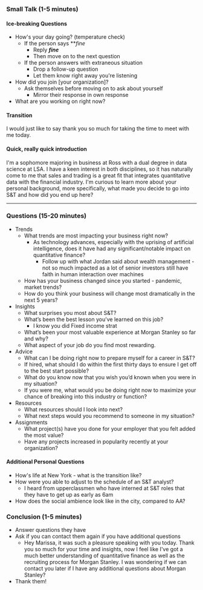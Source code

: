 ### Small Talk (1-5 minutes)

#### Ice-breaking Questions
- How's your day going? (temperature check)
	- If the person says ***fine*
		- Reply ***fine***
		- Then move on to the next question
	- If the person answers with extraneous situation
		- Drop a follow-up question
		- Let them know right away you're listening
- How did you join \[your organization\]?
	- Ask themselves before moving on to ask about yourself
		- Mirror their response in own response
- What are you working on right now?

#### Transition
I would just like to say thank you so much for taking the time to meet with me today.  

#### Quick, really quick introduction
I'm a sophomore majoring in business at Ross with a dual degree in data science at LSA. I have a keen interest in both disciplines, so it has naturally come to me that sales and trading is a great fit that integrates quantitative data with the financial industry. I'm curious to learn more about your personal background, more specifically, what made you decide to go into S&T and how did you end up here?


---

### Questions (15-20 minutes)
- Trends
	- What trends are most impacting your business right now?
		- As technology advances, especially with the uprising of artificial intelligence, does it have had any significant/notable impact on quantitative finance?
			- Follow up with what Jordan said about wealth management - not so much impacted as a lot of senior investors still have faith in human interaction over machines
	- How has your business changed since you started - pandemic, market trends?
	- How do you think your business will change most dramatically in the next 5 years?
- Insights
	- What surprises you most about S&T?
	- What’s been the best lesson you’ve learned on this job?
		- I know you did Fixed income strat 
	- What’s been your most valuable experience at Morgan Stanley so far and why?
	- What aspect of your job do you find most rewarding.
- Advice
	- What can I be doing right now to prepare myself for a career in S&T?
	- If hired, what should I do within the first thirty days to ensure I get off to the best start possible?
	- What do you know now that you wish you’d known when you were in my situation?
	- If you were me, what would you be doing right now to maximize your chance of breaking into this industry or function?
- Resources
	- What resources should I look into next?
	- What next steps would you recommend to someone in my situation?
- Assignments
	- What project(s) have you done for your employer that you felt added the most value?
	- Have any projects increased in popularity recently at your organization?

#### Additional Personal Questions
- How's life at New York - what is the transition like?
- How were you able to adjust to the schedule of an S&T analyst?
	- I heard from upperclassmen who have interned at S&T roles that they have to get up as early as 6am
- How does the social ambience look like in the city, compared to AA?

### Conclusion (1-5 minutes)
- Answer questions they have
- Ask if you can contact them again if you have additional questions
	- Hey Marissa, it was such a pleasure speaking with you today. Thank you so much for your time and insights, now I feel like I've got a much better understanding of quantitative finance as well as the recruiting process for Morgan Stanley. I was wondering if we can contact you later if I have any additional questions about Morgan Stanley?
- Thank them!